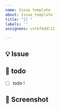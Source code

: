 ```yaml
---
name: Issue template
about: Issue template
title: "[] "
labels: ''
assignees: vvtkfkddl11

---
```


## 💡 Issue
<!-- 이슈에 대한 내용을 설명해주세요. -->

## 📝  todo
- [ ] todo !
<!-- 해야 할 일들을 적어주세요. -->

## 📸 Screenshot
<!-- 관련된 Figma Screenshot을 추가해주세요. -->
